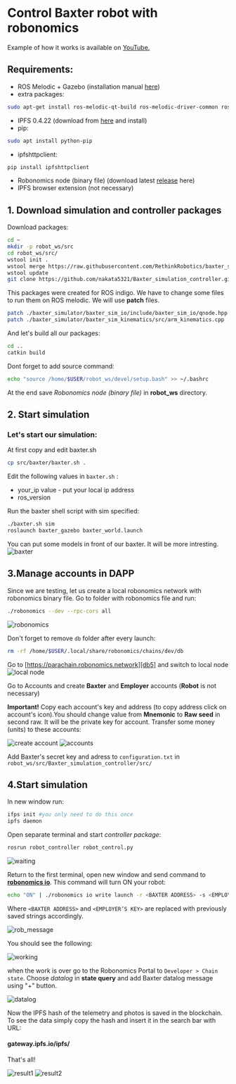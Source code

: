 # Control Baxter robot with robonomics

Example of how it works is available on [YouTube.][db1]

## Requirements:

 - ROS Melodic + Gazebo (installation manual [here][db2])  
 - extra packages:
```sh
sudo apt-get install ros-melodic-qt-build ros-melodic-driver-common ros-melodic-gazebo-ros-control ros-melodic-gazebo-ros-pkgs ros-melodic-ros-control ros-melodic-control-toolbox ros-melodic-realtime-tools ros-melodic-ros-controllers ros-melodic-xacro python-wstool ros-melodic-tf-conversions ros-melodic-kdl-parser python-wstool python-catkin-tools qt4-default
```
- IPFS 0.4.22 (download from [here][db3] and install)
- pip:
```sh
sudo apt install python-pip
```

- ipfshttpclient:
```sh
pip install ipfshttpclient
```
 - Robonomics node (binary file) (download latest [release][db4] here)
 - IPFS browser extension (not necessary)

## 1. Download simulation and controller packages
Download packages:
```sh
cd ~
mkdir -p robot_ws/src
cd robot_ws/src/
wstool init .
wstool merge https://raw.githubusercontent.com/RethinkRobotics/baxter_simulator/master/baxter_simulator.rosinstall
wstool update
git clone https://github.com/nakata5321/Baxter_simulation_controller.git
```
This packages were created for ROS indigo. We have to change some files to run them on ROS melodic.
We will use **patch** files.
```sh
patch ./baxter_simulator/baxter_sim_io/include/baxter_sim_io/qnode.hpp ./Baxter_simulation_controller/patch/qnode_patch
patch ./baxter_simulator/baxter_sim_kinematics/src/arm_kinematics.cpp ./Baxter_simulation_controller/patch/arm_patch
```
And let's build  all our packages:
```sh
cd ..
catkin build
```
Dont forget to add source command:
```sh
echo "source /home/$USER/robot_ws/devel/setup.bash" >> ~/.bashrc
```  
At the end save *Robonomics node (binary file)* in **robot_ws** directory.

## 2. Start simulation
### Let's start our simulation:
At first copy and edit baxter.sh
```sh
cp src/baxter/baxter.sh .
```
Edit the following values in `baxter.sh` :
- your_ip value - put your local ip address
- ros_version
    
Run the baxter shell script with sim specified:
```sh
./baxter.sh sim
roslaunch baxter_gazebo baxter_world.launch
```
You can put some models in front of our baxter. It will be more intresting.
![baxter][im2]

## 3.Manage accounts in DAPP

Since we are testing, let us create a local robonomics network with robonomics binary file. Go to folder with robonomics file and run:
```sh
./robonomics --dev --rpc-cors all
```
![robonomics][im3]

Don't forget to remove `db` folder after every launch:
```sh
rm -rf /home/$USER/.local/share/robonomics/chains/dev/db
```

Go to [https://parachain.robonomics.network][db5] and switch to local node
![local node][im4]

Go to Accounts and create __Baxter__ and __Employer__ accounts (__Robot__ is not necessary)

__Important!__ Copy each account's key and address (to copy address click on account's icon).You should change value from **Mnemonic** to **Raw seed** in second raw. It will be the private key for account.
Transfer some money (units) to these accounts:

![create account][im5]
![accounts][im6]

Add Baxter's secret key and adress to `configuration.txt` in `robot_ws/src/Baxter_simulation_controller/src/`

## 4.Start simulation

In new window run:
```sh
ifps init #you only need to do this once
ipfs daemon
```
Open separate terminal and start *controller package*:
```sh
rosrun robot_controller robot_control.py
```
![waiting][im7]

Return to the first terminal, open new window and send command to [**robonomics io**][db6]. This command will turn ON your robot:
```sh
echo "ON" | ./robonomics io write launch -r <BAXTER ADDRESS> -s <EMPLOYER’S KEY>
```
Where `<BAXTER ADDRESS>`  and `<EMPLOYER’S KEY>` are replaced with previously saved strings accordingly.

![rob_message][im8]

You should see the following:

![working][im9]

when the work is over go to the Robonomics Portal to `Developer > Chain state`. Choose *datalog* in **state query** and add Baxter datalog message using "+" button.

![datalog][im10]

Now the IPFS hash of the telemetry and photos is saved in the blockchain. To see the data simply copy the hash and insert it in the search bar with URL:  
#### gateway.ipfs.io/ipfs/<put your hash here>



That's all!

![result1][im12]
![result2][im13]

[db1]: <https://youtu.be/AeufQmaNRWk>
[db2]: <http://wiki.ros.org/melodic/Installation>
[db3]: <https://dist.ipfs.io/go-ipfs/v0.4.22/go-ipfs_v0.4.22_linux-386.tar.gz>
[db4]: <https://github.com/airalab/robonomics/releases>
[im1]: <https://github.com/nakata5321/Baxter_simulation_controller/blob/master/docs/images/empty_world.jpg>
[im2]: <https://github.com/nakata5321/Baxter_simulation_controller/blob/master/docs/images/baxter_simulation.jpg>
[im3]: <https://github.com/nakata5321/Baxter_simulation_controller/blob/master/docs/images/robonomics.jpg>
[db5]: <https://parachain.robonomics.network>
[im4]: <https://github.com/nakata5321/Baxter_simulation_controller/blob/master/docs/images/local_node.jpg>
[im5]: <https://github.com/nakata5321/Baxter_simulation_controller/blob/master/docs/images/create_account.jpg>
[im6]: <https://github.com/nakata5321/Baxter_simulation_controller/blob/master/docs/images/accounts.jpg>
[im7]: <https://github.com/nakata5321/Baxter_simulation_controller/blob/master/docs/images/waiting.jpg>
[db6]: <https://wiki.robonomics.network/docs/rio-overview/>
[im8]: <https://github.com/nakata5321/Baxter_simulation_controller/blob/master/docs/images/rob_message.jpg>
[im9]: <https://github.com/nakata5321/Baxter_simulation_controller/blob/master/docs/images/working.jpg>
[im10]: <https://github.com/nakata5321/Baxter_simulation_controller/blob/master/docs/images/datalog.jpg>
[im11]: <https://github.com/nakata5321/Baxter_simulation_controller/blob/master/docs/images/ipfs.jpg>
[im12]: <https://github.com/nakata5321/Baxter_simulation_controller/blob/master/docs/images/result1.jpg>
[im13]: <https://github.com/nakata5321/Baxter_simulation_controller/blob/master/docs/images/result2.jpg>
